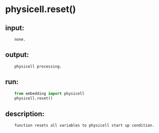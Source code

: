# physicell.reset()

## input:
```
    none.

```

## output:
```
    physicell processing.

```

## run:
```python
    from embedding import physicell
    physicell.reset()

```

## description:
```
    function resets all variables to physicell start up condition.
```